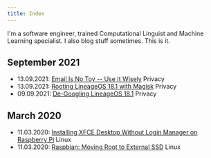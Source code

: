 ```yaml
---
title: Index
---
```


I'm a software engineer, trained Computational Linguist and Machine Learning specialist.
I also blog stuff sometimes.
This is it.

<!-- ------------------------------------------------------------------------------------------------------------------ -->
<!-- Last updated  Post                                                                                   Tags -->
<!-- ------------- -------------------------------------------------------------------------------------- ------------- -->
<!-- 05.09.2021    [Rooting Lineage OS 18.1 on Fairphone 2 with Magisk](rooting_lineage_os_on_fairphone)  LineageOS development provacy -->
<!--  -->
<!-- 20.07.2021    [De-Googling Lineage OS 18.1 on Fairphone 2](de-googling_lineage_os)                   LineageOS development provacy -->
<!-- -------------------------------------------------------------------------------- -->

## September 2021

- 13.09.2021: [Email Is No Toy -- Use It Wisely](email_is_no_toy)
<span class="tag">Privacy</a>
- 13.09.2021: [Rooting LineageOS 18.1 with Magisk](rooting_lineageos)
<span class="tag">Privacy</a>
- 09.09.2021: [De-Googling LineageOS 18.1](de-googling_lineageos)
<span class="tag">Privacy</a>

## March 2020

- 11.03.2020: [Installing XFCE Desktop Without Login Manager on Raspberry Pi](installing_xfce_desktop_without_login_manager_on_raspberry_pi)
<span class="tag">Linux</a>
- 11.03.2020: [Raspbian: Moving Root to External SSD](moving_root_to_external_ssd_on_raspberry_pi)
<span class="tag">Linux</a>
